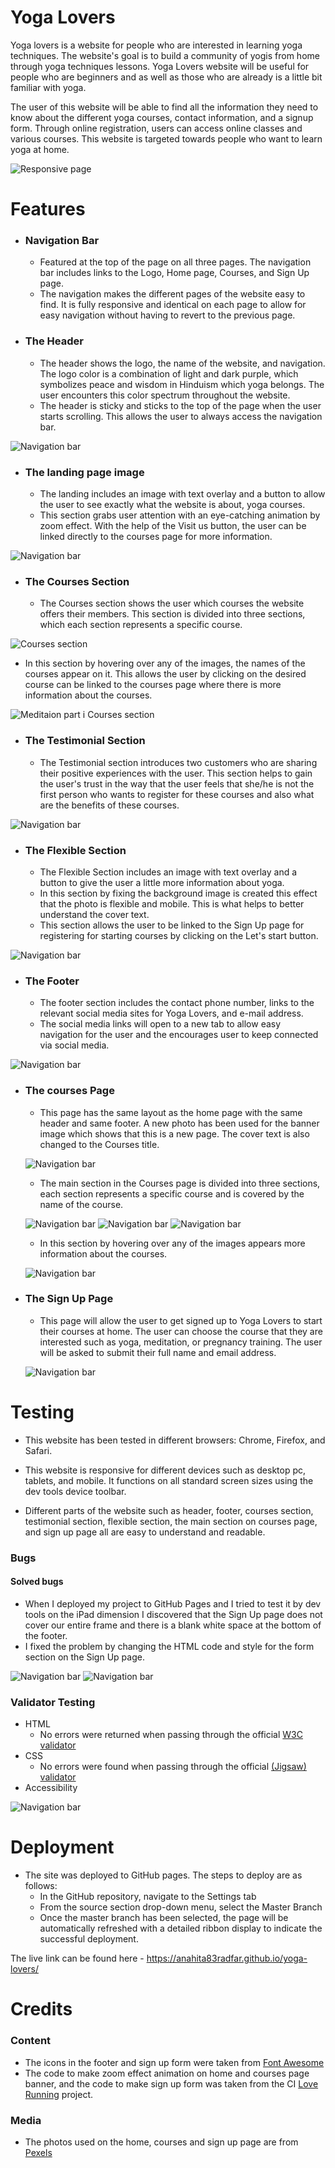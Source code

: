 # Yoga Lovers

Yoga lovers is a website for people who are interested in learning yoga techniques. The website's goal is to build a community of yogis from home through yoga techniques lessons. Yoga Lovers website will be useful for people who are beginners and as well as those who are already is a little bit familiar with yoga. 

The user of this website will be able to find all the information they need to know about the different yoga courses, contact information, and a signup form. Through online registration, users can access online classes and various courses. This website is targeted towards people who want to learn yoga at home.

![Responsive page](/assets/images/readme/responsive.jpg)

# Features

- ### Navigation Bar
  - Featured at the top of the page on all three pages. The navigation bar includes links to the Logo, Home page, Courses, and Sign Up page.
  - The navigation makes the different pages of the website easy to find. It is fully responsive and identical on each page to allow for easy navigation without having to revert to the previous page.

- ### The Header
  - The header shows the logo, the name of the website, and navigation. The logo color is a combination of light and dark purple, which symbolizes peace and wisdom in Hinduism which yoga belongs. The user encounters this color spectrum throughout the website.
  - The header is sticky and sticks to the top of the page when the user starts scrolling. This allows the user to always access the navigation bar.

![Navigation bar](/assets/images/readme/nav.jpg)

- ### The landing page image
  - The landing includes an image with text overlay and a button to allow the user to see exactly what the website is about, yoga courses.
  - This section grabs user attention with an eye-catching animation by zoom effect. With the help of the Visit us button, the user can be linked directly to the courses page for more information. 

![Navigation bar](/assets/images/readme/banner.jpg)

- ### The Courses Section
  - The Courses section shows the user which courses the website offers their members. This section is divided into three sections, which each section represents a specific course.

![Courses section](/assets/images/readme/courses-section.jpg)

  - In this section by hovering over any of the images, the names of the courses appear on it. This allows the user by clicking on the desired course can be linked to the courses page where there is more information about the courses.

![Meditaion part i Courses section](/assets/images/readme/courses-section-meditation.jpg)

- ### The Testimonial Section
  - The Testimonial section introduces two customers who are sharing their positive experiences with the user. This section helps to gain the user's trust in the way that the user feels that she/he is not the first person who wants to register for these courses and also what are the benefits of these courses.

![Navigation bar](/assets/images/readme/testimonial.jpg)

- ### The Flexible Section
  - The Flexible Section includes an image with text overlay and a button to give the user a little more information about yoga.
  - In this section by fixing the background image is created this effect that the photo is flexible and mobile. This is what helps to better understand the cover text.
  - This section allows the user to be linked to the Sign Up page for registering for starting courses by clicking on the Let's start button.
  
![Navigation bar](/assets/images/readme/flexible.jpg)

- ### The Footer
  - The footer section includes the contact phone number, links to the relevant social media sites for Yoga Lovers, and e-mail address. 
  - The social media links will open to a new tab to allow easy navigation for the user and the encourages user to keep connected via social media.

![Navigation bar](/assets/images/readme/footer.jpg)

- ### The courses Page
  - This page has the same layout as the home page with the same header and same footer. A new photo has been used for the banner image which shows that this is a new page. The cover text is also changed to the Courses title.

  ![Navigation bar](/assets/images/readme/banner-courses-page.jpg)

  - The main section in the Courses page is divided into three sections, each section represents a specific course and is covered by the name of the course.

  ![Navigation bar](/assets/images/readme/main-section-begginers.jpg)
  ![Navigation bar](/assets/images/readme/main-section-meditation.jpg)
  ![Navigation bar](/assets/images/readme/main-section-pregnancy.jpg)

  - In this section by hovering over any of the images appears more information about the courses.

  ![Navigation bar](/assets/images/readme/main-section-hover.jpg)

- ### The Sign Up Page
  - This page will allow the user to get signed up to Yoga Lovers to start their courses at home. The user can choose the course that they are interested such as yoga, meditation, or pregnancy training. The user will be asked to submit their full name and email address.

  ![Navigation bar](/assets/images/readme/signup.jpg)

# Testing

- This website has been tested in different browsers: Chrome, Firefox, and Safari.

- This website is responsive for different devices such as desktop pc, tablets, and mobile. It functions on all standard screen sizes using the dev tools device toolbar.

- Different parts of the website such as header, footer, courses section, testimonial section, flexible section, the main section on courses page, and sign up page all are easy to understand and readable.

### Bugs
#### Solved bugs
- When I deployed my project to GitHub Pages and I tried to test it by dev tools on the iPad dimension I discovered that the Sign Up page does not cover our entire frame and there is a blank white space at the bottom of the footer.
- I fixed the problem by changing the HTML code and style for the form section on the Sign Up page.

![Navigation bar](/assets/images/readme/bug-html.jpg)
![Navigation bar](/assets/images/readme/bug-css.jpg)

### Validator Testing

- HTML
  - No errors were returned when passing through the official [W3C validator](https://validator.w3.org/nu/?doc=https%3A%2F%2Fanahita83radfar.github.io%2Fyoga-lovers%2Findex.html)
- CSS
  - No errors were found when passing through the official [(Jigsaw) validator](https://jigsaw.w3.org/css-validator/)
- Accessibility

![Navigation bar](/assets/images/readme/accessibility.jpg)
  
# Deployment
- The site was deployed to GitHub pages. The steps to deploy are as follows:
  - In the GitHub repository, navigate to the Settings tab
  - From the source section drop-down menu, select the Master Branch
  - Once the master branch has been selected, the page will be automatically refreshed with a detailed ribbon display to indicate the successful deployment.

The live link can be found here - https://anahita83radfar.github.io/yoga-lovers/

# Credits
### Content
- The icons in the footer and sign up form were taken from [Font Awesome](https://fontawesome.com/)
- The code to make zoom effect animation on home and courses page banner, and the code to make sign up form was taken from the CI [Love Running](https://#) project. 

### Media
- The photos used on the home, courses and sign up page are from [Pexels](https://www.pexels.com/sv-se/)
